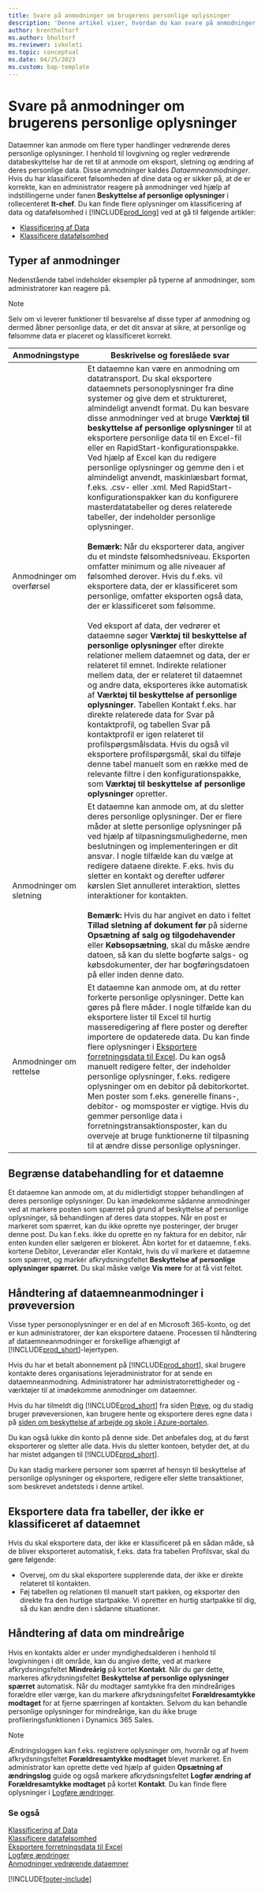 ```yaml
---
title: Svare på anmodninger om brugerens personlige oplysninger
description: 'Denne artikel viser, hvordan du kan svare på anmodninger om personoplysninger.'
author: brentholtorf
ms.author: bholtorf
ms.reviewer: ivkoleti
ms.topic: conceptual
ms.date: 04/25/2023
ms.custom: bap-template
---
```


# <a name="responding-to-requests-about-users-personal-data"></a><a name="responding-to-requests-about-users-personal-data"></a><a name="responding-to-requests-about-users-personal-data"></a>Svare på anmodninger om brugerens personlige oplysninger

Dataemner kan anmode om flere typer handlinger vedrørende deres personlige oplysninger. I henhold til lovgivning og regler vedrørende databeskyttelse har de ret til at anmode om eksport, sletning og ændring af deres personlige data. Disse anmodninger kaldes *Dataemneanmodninger*. Hvis du har klassificeret følsomheden af dine data og er sikker på, at de er korrekte, kan en administrator reagere på anmodninger ved hjælp af indstillingerne under fanen **Beskyttelse af personlige oplysninger** i rollecenteret **It-chef**. Du kan finde flere oplysninger om klassificering af data og datafølsomhed i [!INCLUDE[prod_long](includes/prod_long.md)] ved at gå til følgende artikler:

* [Klassificering af Data](/dynamics-nav/classifying-data?toc=/dynamics365/business-central/toc.json) 
* [Klassificere datafølsomhed](admin-classifying-data-sensitivity.md)  

## <a name="types-of-requests"></a><a name="types-of-requests"></a><a name="types-of-requests"></a>Typer af anmodninger

Nedenstående tabel indeholder eksempler på typerne af anmodninger, som administratorer kan reagere på.

> [!Note]
> Selv om vi leverer funktioner til besvarelse af disse typer af anmodning og dermed åbner personlige data, er det dit ansvar at sikre, at personlige og følsomme data er placeret og klassificeret korrekt.

|Anmodningstype|Beskrivelse og foreslåede svar|
|-----|-----|
|Anmodninger om overførsel|Et dataemne kan være en anmodning om datatransport. Du skal eksportere dataemnets personoplysninger fra dine systemer og give dem et struktureret, almindeligt anvendt format. Du kan besvare disse anmodninger ved at bruge **Værktøj til beskyttelse af personlige oplysninger** til at eksportere personlige data til en Excel-fil eller en RapidStart-konfigurationspakke. Ved hjælp af Excel kan du redigere personlige oplysninger og gemme den i et almindeligt anvendt, maskinlæsbart format, f.eks. .csv- eller .xml. Med RapidStart-konfigurationspakker kan du konfigurere masterdatatabeller og deres relaterede tabeller, der indeholder personlige oplysninger. <br><br> **Bemærk:** Når du eksporterer data, angiver du et mindste følsomhedsniveau. Eksporten omfatter minimum og alle niveauer af følsomhed derover. Hvis du f.eks. vil eksportere data, der er klassificeret som personlige, omfatter eksporten også data, der er klassificeret som følsomme. <br><br>Ved eksport af data, der vedrører et dataemne søger **Værktøj til beskyttelse af personlige oplysninger** efter direkte relationer mellem dataemnet og data, der er relateret til emnet. Indirekte relationer mellem data, der er relateret til dataemnet og andre data, eksporteres ikke automatisk af **Værktøj til beskyttelse af personlige oplysninger**. Tabellen Kontakt f.eks. har direkte relaterede data for Svar på kontaktprofil, og tabellen Svar på kontaktprofil er igen relateret til profilspørgsmålsdata. Hvis du også vil eksportere profilspørgsmål, skal du tilføje denne tabel manuelt som en række med de relevante filtre i den konfigurationspakke, som **Værktøj til beskyttelse af personlige oplysninger** opretter.|
|Anmodninger om sletning|Et dataemne kan anmode om, at du sletter deres personlige oplysninger. Der er flere måder at slette personlige oplysninger på ved hjælp af tilpasningsmulighederne, men beslutningen og implementeringen er dit ansvar. I nogle tilfælde kan du vælge at redigere dataene direkte. F.eks. hvis du sletter en kontakt og derefter udfører kørslen Slet annulleret interaktion, slettes interaktioner for kontakten. <br><br> **Bemærk:** Hvis du har angivet en dato i feltet **Tillad sletning af dokument før** på siderne **Opsætning af salg og tilgodehavender** eller **Købsopsætning**, skal du måske ændre datoen, så kan du slette bogførte salgs- og købsdokumenter, der har bogføringsdatoen på eller inden denne dato.|
|Anmodninger om rettelse|Et dataemne kan anmode om, at du retter forkerte personlige oplysninger. Dette kan gøres på flere måder. I nogle tilfælde kan du eksportere lister til Excel til hurtig masseredigering af flere poster og derefter importere de opdaterede data. Du kan finde flere oplysninger i [Eksportere forretningsdata til Excel](about-export-data.md). Du kan også manuelt redigere felter, der indeholder personlige oplysninger, f.eks. redigere oplysninger om en debitor på debitorkortet. Men poster som f.eks. generelle finans-, debitor- og momsposter er vigtige. Hvis du gemmer personlige data i forretningstransaktionsposter, kan du overveje at bruge funktionerne til tilpasning til at ændre disse personlige oplysninger.|

## <a name="restrict-data-processing-for-a-data-subject"></a><a name="restrict-data-processing-for-a-data-subject"></a><a name="restrict-data-processing-for-a-data-subject"></a>Begrænse databehandling for et dataemne

Et dataemne kan anmode om, at du midlertidigt stopper behandlingen af deres personlige oplysninger. Du kan imødekomme sådanne anmodninger ved at markere posten som spærret på grund af beskyttelse af personlige oplysninger, så behandlingen af deres data stoppes. Når en post er markeret som spærret, kan du ikke oprette nye posteringer, der bruger denne post. Du kan f.eks. ikke du oprette en ny faktura for en debitor, når enten kunden eller sælgeren er blokeret. Åbn kortet for et dataemne, f.eks. kortene Debitor, Leverandør eller Kontakt, hvis du vil markere et dataemne som spærret, og markér afkrydsningsfeltet **Beskyttelse af personlige oplysninger spærret**. Du skal måske vælge **Vis mere** for at få vist feltet.  

## <a name="handling-data-subject-requests-when-using-a-trial-version"></a><a name="handling-data-subject-requests-when-using-a-trial-version"></a><a name="handling-data-subject-requests-when-using-a-trial-version"></a>Håndtering af dataemneanmodninger i prøveversion

Visse typer personoplysninger er en del af en Microsoft 365-konto, og det er kun administratorer, der kan eksportere dataene. Processen til håndtering af dataemneanmodninger er forskellige afhængigt af [!INCLUDE[prod_short](includes/prod_short.md)]-lejertypen.

Hvis du har et betalt abonnement på [!INCLUDE[prod_short](includes/prod_short.md)], skal brugere kontakte deres organisations lejeradministrator for at sende en dataemneanmodning. Administratorer har administratorrettigheder og -værktøjer til at imødekomme anmodninger om dataemner.

Hvis du har tilmeldt dig [!INCLUDE[prod_short](includes/prod_short.md)] fra siden [Prøve](https://trials.dynamics.com/), og du stadig bruger prøveversionen, kan brugere hente og eksportere deres egne data i på [siden om beskyttelse af arbejde og skole i Azure-portalen](https://portal.azure.com#blade/Microsoft_AAD_IAM/GDPRViralBlade).

Du kan også lukke din konto på denne side. Det anbefales dog, at du først eksporterer og sletter alle data. Hvis du sletter kontoen, betyder det, at du har mistet adgangen til [!INCLUDE[prod_short](includes/prod_short.md)].

Du kan stadig markere personer som spærret af hensyn til beskyttelse af personlige oplysninger og eksportere, redigere eller slette transaktioner, som beskrevet andetsteds i denne artikel.  

## <a name="exporting-data-from-tables-not-classified-by-data-subject"></a><a name="exporting-data-from-tables-not-classified-by-data-subject"></a><a name="exporting-data-from-tables-not-classified-by-data-subject"></a>Eksportere data fra tabeller, der ikke er klassificeret af dataemnet

Hvis du skal eksportere data, der ikke er klassificeret på en sådan måde, så de bliver eksporteret automatisk, f.eks. data fra tabellen Profilsvar, skal du gøre følgende:

* Overvej, om du skal eksportere supplerende data, der ikke er direkte relateret til kontakten.
* Føj tabellen og relationen til manuelt start pakken, og eksporter den direkte fra den hurtige startpakke. Vi opretter en hurtig startpakke til dig, så du kan ændre den i sådanne situationer.

## <a name="handling-data-about-minors"></a><a name="handling-data-about-minors"></a><a name="handling-data-about-minors"></a>Håndtering af data om mindreårige

Hvis en kontakts alder er under myndighedsalderen i henhold til lovgivningen i dit område, kan du angive dette, ved at markere afkrydsningsfeltet **Mindreårig** på kortet **Kontakt**. Når du gør dette, markeres afkrydsningsfeltet **Beskyttelse af personlige oplysninger spærret** automatisk. Når du modtager samtykke fra den mindreåriges forældre eller værge, kan du markere afkrydsningsfeltet **Forældresamtykke modtaget** for at fjerne spærringen af kontakten. Selvom du kan behandle personlige oplysninger for mindreårige, kan du ikke bruge profileringsfunktionen i Dynamics 365 Sales.

> [!Note]
> Ændringsloggen kan f.eks. registrere oplysninger om, hvornår og af hvem afkrydsningsfeltet **Forældresamtykke modtaget** blevet markeret. En administrator kan oprette dette ved hjælp af guiden **Opsætning af ændringslog** guide og også markere afkrydsningsfeltet **Logfør ændring af Forældresamtykke modtaget** på kortet **Kontakt**. Du kan finde flere oplysninger i [Logføre ændringer](across-log-changes.md).  

### <a name="see-also"></a><a name="see-also"></a><a name="see-also"></a>Se også

[Klassificering af Data](/dynamics-nav/classifying-data?toc=/dynamics365/business-central/toc.json)  
[Klassificere datafølsomhed](admin-classifying-data-sensitivity.md)  
[Eksportere forretningsdata til Excel](about-export-data.md)  
[Logføre ændringer](across-log-changes.md)  
[Anmodninger vedrørende dataemner](/microsoft-365/compliance/gdpr-data-subject-requests)  

[!INCLUDE[footer-include](includes/footer-banner.md)]
